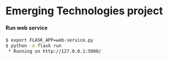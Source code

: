 # Emerging Technologies project

#### Run web service

```bash
$ export FLASK_APP=web-service.py
$ python -m flask run
 * Running on http://127.0.0.1:5000/
 ```
